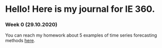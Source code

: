 # Hello! Here is my journal for IE 360.

### Week 0 (29.10.2020)
You can reach my homework about 5 examples of time series forecasting methods [here](file:///C:/Users/ozgur/Documents/GitHub/fall20-ozgurkv/Files/example_homework_0.html).
